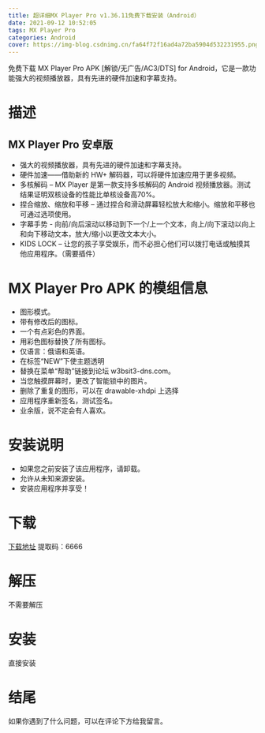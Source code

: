 ```yaml
---
title: 超详细MX Player Pro v1.36.11免费下载安装（Android）
date: 2021-09-12 10:52:05
tags: MX Player Pro
categories: Android
cover: https://img-blog.csdnimg.cn/fa64f72f16ad4a72ba5904d532231955.png
---
```


免费下载 MX Player Pro APK [解锁/无广告/AC3/DTS] for Android，它是一款功能强大的视频播放器，具有先进的硬件加速和字幕支持。

# 描述
## MX Player Pro 安卓版
- 强大的视频播放器，具有先进的硬件加速和字幕支持。
- 硬件加速——借助新的 HW+ 解码器，可以将硬件加速应用于更多视频。
- 多核解码 – MX Player 是第一款支持多核解码的 Android 视频播放器。测试结果证明双核设备的性能比单核设备高70%。
- 捏合缩放、缩放和平移 – 通过捏合和滑动屏幕轻松放大和缩小。缩放和平移也可通过选项使用。
- 字幕手势 - 向前/向后滚动以移动到下一个/上一个文本，向上/向下滚动以向上和向下移动文本，放大/缩小以更改文本大小。
- KIDS LOCK – 让您的孩子享受娱乐，而不必担心他们可以拨打电话或触摸其他应用程序。（需要插件）

# MX Player Pro APK 的模组信息
- 图形模式。
- 带有修改后的图标。
- 一个有点彩色的界面。
- 用彩色图标替换了所有图标。
- 仅语言：俄语和英语。
- 在标签“NEW”下使主题透明
- 替换在菜单“帮助”链接到论坛 w3bsit3-dns.com。
- 当您触摸屏幕时，更改了智能锁中的图片。
- 删除了重复的图形，可以在 drawable-xhdpi 上选择
- 应用程序重新签名，测试签名。
- 业余版，说不定会有人喜欢。

# 安装说明
- 如果您之前安装了该应用程序，请卸载。
- 允许从未知来源安装。
- 安装应用程序并享受！

# 下载
[下载地址](https://pan.baidu.com/s/16NXgoSLEkc25g2-98GQeeg)
提取码：6666

# 解压
不需要解压

# 安装
直接安装

# 结尾
如果你遇到了什么问题，可以在评论下方给我留言。

